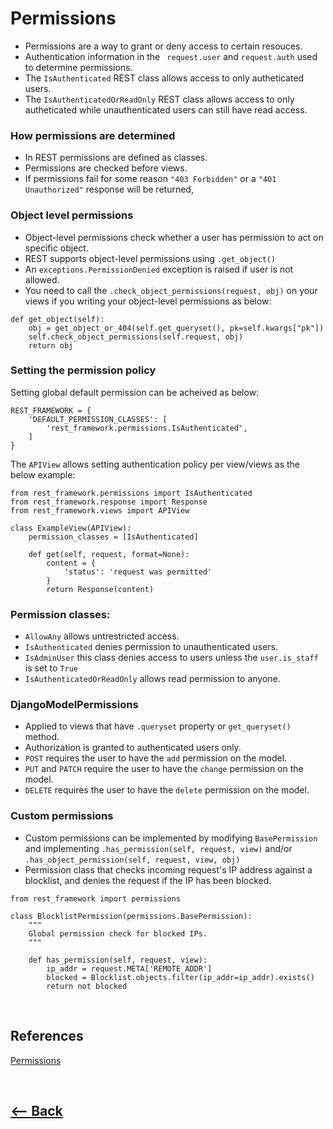 # Permissions
* Permissions are a way to grant or deny access to certain resouces.
* Authentication information in the ` request.user` and `request.auth` used to determine permissions.
* The `IsAuthenticated` REST class allows access to only autheticated users.
* The `IsAuthenticatedOrReadOnly` REST class allows access to only autheticated while unauthenticated users can still have read access.
### How permissions are determined
* In REST permissions are defined as classes.
* Permissions are checked before views.
* If permissions fail for some reason `"403 Forbidden"` or a `"401 Unauthorized"` response will be returned,
### Object level permissions
* Object-level permissions check whether a user has permission to act on specific object.
* REST supports object-level permissions using `.get_object()`
* An `exceptions.PermissionDenied` exception is raised if user is not allowed.
* You need to call the `.check_object_permissions(request, obj)` on your views if you writing your object-level permissions as below:
```
def get_object(self):
    obj = get_object_or_404(self.get_queryset(), pk=self.kwargs["pk"])
    self.check_object_permissions(self.request, obj)
    return obj
```

### Setting the permission policy
Setting global default permission can be acheived as below:
```
REST_FRAMEWORK = {
    'DEFAULT_PERMISSION_CLASSES': [
        'rest_framework.permissions.IsAuthenticated',
    ]
}
```
The `APIView` allows setting authentication policy per view/views as the below example:

```
from rest_framework.permissions import IsAuthenticated
from rest_framework.response import Response
from rest_framework.views import APIView

class ExampleView(APIView):
    permission_classes = [IsAuthenticated]

    def get(self, request, format=None):
        content = {
            'status': 'request was permitted'
        }
        return Response(content)

```
### Permission classes:
* `AllowAny` allows untrestricted access.
* `IsAuthenticated` denies permission to unauthenticated users.
* `IsAdminUser` this class denies access to users unless the `user.is_staff` is set to `True`
* `IsAuthenticatedOrReadOnly` allows read permission to anyone.

### DjangoModelPermissions
* Applied to views that have `.queryset` property or `get_queryset()` method.
* Authorization is granted to authenticated users only.
* `POST` requires the user to have the `add` permission on the model.
* `PUT` and `PATCH` require the user to have the `change` permission on the model.
* `DELETE` requires the user to have the `delete` permission on the model.

### Custom permissions

* Custom permissions can be implemented by modifying `BasePermission` and implementing `.has_permission(self, request, view)` and/or `.has_object_permission(self, request, view, obj)`
* Permission class that checks incoming request's IP address against a blocklist, and denies the request if the IP has been blocked.
```
from rest_framework import permissions

class BlocklistPermission(permissions.BasePermission):
    """
    Global permission check for blocked IPs.
    """

    def has_permission(self, request, view):
        ip_addr = request.META['REMOTE_ADDR']
        blocked = Blocklist.objects.filter(ip_addr=ip_addr).exists()
        return not blocked
```

<br />

## References

[Permissions](https://www.django-rest-framework.org/api-guide/permissions/)

<br />

## [<-- Back](README.md)
